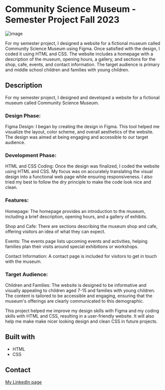 # Community Science Museum - Semester Project Fall 2023

![image](https://i.postimg.cc/q7Np4ZNW/Skjermbilde-2024-05-28-135022.png)

For my semester project, I designed a website for a fictional museum called Community Science Museum using Figma. Once satisfied with the design, I coded it using HTML and CSS. The website includes a homepage with a description of the museum, opening hours, a gallery, and sections for the shop, cafe, events, and contact information. The target audience is primary and middle school children and families with young children.

## Description

For my semester project, I designed and developed a website for a fictional museum called Community Science Museum.

### Design Phase:
Figma Design: I began by creating the design in Figma. This tool helped me visualize the layout, color scheme, and overall aesthetics of the website. The design was aimed at being engaging and accessible to our target audience.

### Development Phase:
HTML and CSS Coding: Once the design was finalized, I coded the website using HTML and CSS. My focus was on accurately translating the visual design into a functional web page while ensuring responsiveness. I also tried my best to follow the dry principle to make the code look nice and clean. 

### Features:
Homepage: The homepage provides an introduction to the museum, including a brief description, opening hours, and a gallery of exhibits.

Shop and Cafe: There are sections describing the museum shop and cafe, offering visitors an idea of what they can expect.

Events: The events page lists upcoming events and activities, helping families plan their visits around special exhibitions or workshops.

Contact Information: A contact page is included for visitors to get in touch with the museum.

### Target Audience:
Children and Families: The website is designed to be informative and visually appealing to children aged 7-15 and families with young children. The content is tailored to be accessible and engaging, ensuring that the museum's offerings are clearly communicated to this demographic.

This project helped me improve my design skills with Figma and my coding skills with HTML and CSS, resulting in a user-friendly website. It will also help me make make nicer looking design and clean CSS in future projects.

## Built with
- HTML
- CSS

## Contact

[My LinkedIn page](https://www.linkedin.com/in/gyda-lofthus-301069291/)

